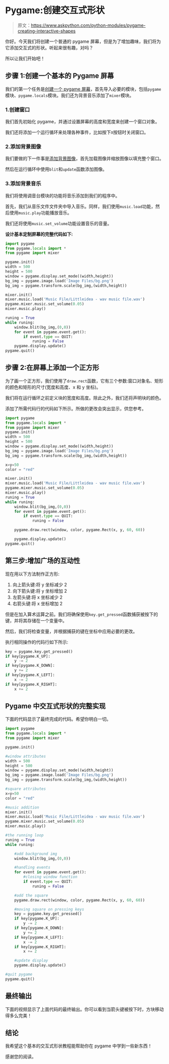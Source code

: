 # Pygame:创建交互式形状

> 原文：<https://www.askpython.com/python-modules/pygame-creating-interactive-shapes>

你好。今天我们将创建一个普通的 pygame 屏幕，但是为了增加趣味，我们将为它添加交互式的形状。听起来很有趣，对吗？

所以让我们开始吧！

## 步骤 1:创建一个基本的 Pygame 屏幕

我们的第一个任务是[创建一个 pygame 屏幕](https://www.askpython.com/python-modules/python-pygame)，首先导入必要的模块，包括`pygame`模块、`pygame.locals`模块。我们还为背景音乐添加了`mixer`模块。

### 1.创建窗口

我们首先初始化 pygame，并通过设置屏幕的高度和宽度来创建一个窗口对象。

我们还将添加一个运行循环来处理各种事件，比如按下`X`按钮时关闭窗口。

### 2.添加背景图像

我们要做的下一件事是[添加背景图像](https://www.askpython.com/python-modules/pygame-looping-background)，首先加载图像并缩放图像以填充整个窗口。

然后在运行循环中使用`blit`和`update`函数添加图像。

### 3.添加背景音乐

我们将使用调音台模块的功能将音乐添加到我们的程序中。

首先，我们从音乐文件文件夹中导入音乐。同样，我们使用`music.load`功能，然后使用`music.play`功能播放音乐。

我们还将使用`music.set_volume`功能设置音乐的音量。

**设计基本定制屏幕的完整代码如下:**

```py
import pygame
from pygame.locals import *
from pygame import mixer

pygame.init()
width = 500
height = 500
window = pygame.display.set_mode((width,height))
bg_img = pygame.image.load('Image Files/bg.png')
bg_img = pygame.transform.scale(bg_img,(width,height))

mixer.init()
mixer.music.load('Music File/Littleidea - wav music file.wav')
pygame.mixer.music.set_volume(0.05)
mixer.music.play()

runing = True
while runing:
    window.blit(bg_img,(0,0))
    for event in pygame.event.get():
        if event.type == QUIT:
            runing = False
    pygame.display.update()
pygame.quit()

```

## 步骤 2:在屏幕上添加一个正方形

为了画一个正方形，我们使用了`draw.rect`函数，它有三个参数:窗口对象名、矩形的颜色和矩形的尺寸(宽度和高度、x 和 y 坐标)。

我们将在运行循环之前定义块的宽度和高度。除此之外，我们还将声明块的颜色。

添加了所需代码行的代码如下所示。所做的更改会突出显示，供您参考。

```py
import pygame
from pygame.locals import *
from pygame import mixer
pygame.init()
width = 500
height = 500
window = pygame.display.set_mode((width,height))
bg_img = pygame.image.load('Image Files/bg.png')
bg_img = pygame.transform.scale(bg_img,(width,height))

x=y=50
color = "red"

mixer.init()
mixer.music.load('Music File/Littleidea - wav music file.wav')
pygame.mixer.music.set_volume(0.05)
mixer.music.play()
runing = True
while runing:
    window.blit(bg_img,(0,0))
    for event in pygame.event.get():
        if event.type == QUIT:
            runing = False

    pygame.draw.rect(window, color, pygame.Rect(x, y, 60, 60))

    pygame.display.update()
pygame.quit()

```

## 第三步:增加广场的互动性

现在用以下方法制作正方形:

1.  向上箭头键:将 y 坐标减少 2
2.  向下箭头键:将 y 坐标增加 2
3.  左箭头键:将 x 坐标减少 2
4.  右箭头键:将 x 坐标增加 2

但是在加入算术运算之前。我们将确保使用`key.get_pressed`函数捕获被按下的键，并将其存储在一个变量中。

然后，我们将检查变量，并根据捕获的键在坐标中应用必要的更改。

执行相同操作的代码行如下所示:

```py
key = pygame.key.get_pressed()
if key[pygame.K_UP]: 
    y -= 2
if key[pygame.K_DOWN]: 
    y += 2
if key[pygame.K_LEFT]: 
    x -= 2
if key[pygame.K_RIGHT]: 
    x += 2

```

## Pygame 中交互式形状的完整实现

下面的代码显示了最终完成的代码。希望你明白一切。

```py
import pygame
from pygame.locals import *
from pygame import mixer

pygame.init()

#window attributes
width = 500
height = 500
window = pygame.display.set_mode((width,height))
bg_img = pygame.image.load('Image Files/bg.png')
bg_img = pygame.transform.scale(bg_img,(width,height))

#square attributes
x=y=50
color = "red"

#music addition
mixer.init()
mixer.music.load('Music File/Littleidea - wav music file.wav')
pygame.mixer.music.set_volume(0.05)
mixer.music.play()

#the running loop
runing = True
while runing:

    #add background img
    window.blit(bg_img,(0,0))

    #handling events
    for event in pygame.event.get():
        #closing window function
        if event.type == QUIT:
            runing = False

    #add the square
    pygame.draw.rect(window, color, pygame.Rect(x, y, 60, 60))

    #moving square on pressing keys
    key = pygame.key.get_pressed()
    if key[pygame.K_UP]: 
        y -= 2
    if key[pygame.K_DOWN]: 
        y += 2
    if key[pygame.K_LEFT]: 
        x -= 2
    if key[pygame.K_RIGHT]: 
        x += 2

    #update display
    pygame.display.update()

#quit pygame
pygame.quit()

```

## 最终输出

下面的视频显示了上面代码的最终输出。你可以看到当箭头键被按下时，方块移动得多么完美！

## 结论

我希望这个基本的交互式形状教程能帮助你在 pygame 中学到一些新东西！

感谢您的阅读。
